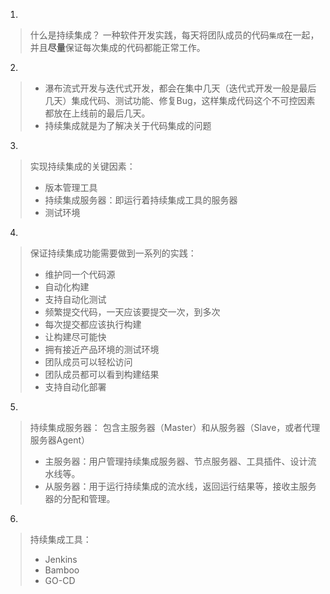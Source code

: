 1.
> 什么是持续集成？
> 一种软件开发实践，每天将团队成员的代码`集成`在一起，并且**尽量**保证每次集成的代码都能正常工作。

2.
> - 瀑布流式开发与迭代式开发，都会在集中几天（迭代式开发一般是最后几天）集成代码、测试功能、修复Bug，这样集成代码这个不可控因素都放在上线前的最后几天。
> - 持续集成就是为了解决关于代码集成的问题

3.
> 实现持续集成的关键因素：
> - 版本管理工具
> - 持续集成服务器：即运行着持续集成工具的服务器
> - 测试环境

4.
> 保证持续集成功能需要做到一系列的实践：
> - 维护同一个代码源
> - 自动化构建
> - 支持自动化测试
> - 频繁提交代码，一天应该要提交一次，到多次
> - 每次提交都应该执行构建
> - 让构建尽可能快
> - 拥有接近产品环境的测试环境
> - 团队成员可以轻松访问
> - 团队成员都可以看到构建结果
> - 支持自动化部署

5.
> 持续集成服务器：
> 包含主服务器（Master）和从服务器（Slave，或者代理服务器Agent）
> - 主服务器：用户管理持续集成服务器、节点服务器、工具插件、设计流水线等。
> - 从服务器：用于运行持续集成的流水线，返回运行结果等，接收主服务器的分配和管理。

6.
> 持续集成工具：
> - Jenkins
> - Bamboo
> - GO-CD

















